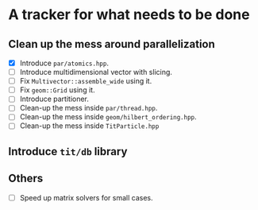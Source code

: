 # A tracker for what needs to be done

## Clean up the mess around parallelization

- [x] Introduce `par/atomics.hpp`.
- [ ] Introduce multidimensional vector with slicing.
- [ ] Fix `Multivector::assemble_wide` using it.
- [ ] Fix `geom::Grid` using it.
- [ ] Introduce partitioner.
- [ ] Clean-up the mess inside `par/thread.hpp`.
- [ ] Clean-up the mess inside `geom/hilbert_ordering.hpp`.
- [ ] Clean-up the mess inside `TitParticle.hpp`

## Introduce `tit/db` library

## Others

- [ ] Speed up matrix solvers for small cases.
